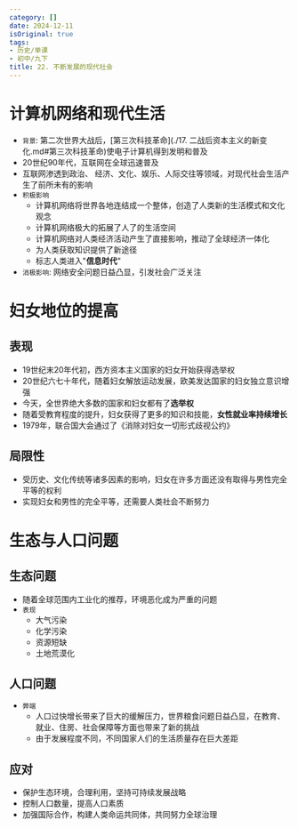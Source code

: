 ```yaml
---
category: []
date: 2024-12-11
isOriginal: true
tags:
- 历史/单课
- 初中/九下
title: 22. 不断发展的现代社会
---
```

# 计算机网络和现代生活
- `背景`: 第二次世界大战后，[第三次科技革命](./17. 二战后资本主义的新变化.md#第三次科技革命)使电子计算机得到发明和普及
- 20世纪90年代，互联网在全球迅速普及
- 互联网渗透到政治、 经济、文化、娱乐、人际交往等领域，对现代社会生活产生了前所未有的影响
- `积极影响`
    - 计算机网络将世界各地连结成一个整体，创造了人类新的生活模式和文化观念
    - 计算机网络极大的拓展了人了的生活空间
    - 计算机网络对人类经济活动产生了直接影响，推动了全球经济一体化
    - 为人类获取知识提供了新途径
    - 标志人类进入"**信息时代**"
- `消极影响`: 网络安全问题日益凸显，引发社会广泛关注
# 妇女地位的提高
## 表现
- 19世纪末20年代初，西方资本主义国家的妇女开始获得选举权
- 20世纪六七十年代，随着妇女解放运动发展，欧美发达国家的妇女独立意识增强
- 今天，全世界绝大多数的国家和妇女都有了**选举权**
- 随着受教育程度的提升，妇女获得了更多的知识和技能，**女性就业率持续增长**
- 1979年，联合国大会通过了《消除对妇女一切形式歧视公约》

## 局限性
- 受历史、文化传统等诸多因素的影响，妇女在许多方面还没有取得与男性完全平等的权利
- 实现妇女和男性的完全平等，还需要人类社会不断努力

# 生态与人口问题
## 生态问题
- 随着全球范围内工业化的推荐，环境恶化成为严重的问题
- `表现`
    - 大气污染
    - 化学污染
    - 资源短缺
    - 土地荒漠化
## 人口问题
- `弊端`
    - 人口过快增长带来了巨大的缓解压力，世界粮食问题日益凸显，在教育、就业、住房、社会保障等方面也带来了新的挑战
    - 由于发展程度不同，不同国家人们的生活质量存在巨大差距
## 应对
- 保护生态环境，合理利用，坚持可持续发展战略
- 控制人口数量，提高人口素质
- 加强国际合作，构建人类命运共同体，共同努力全球治理